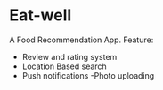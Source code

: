 # Eat-well
A Food Recommendation App.
 Feature:
  - Review and rating system
  - Location Based search
  - Push notifications
  -Photo uploading
